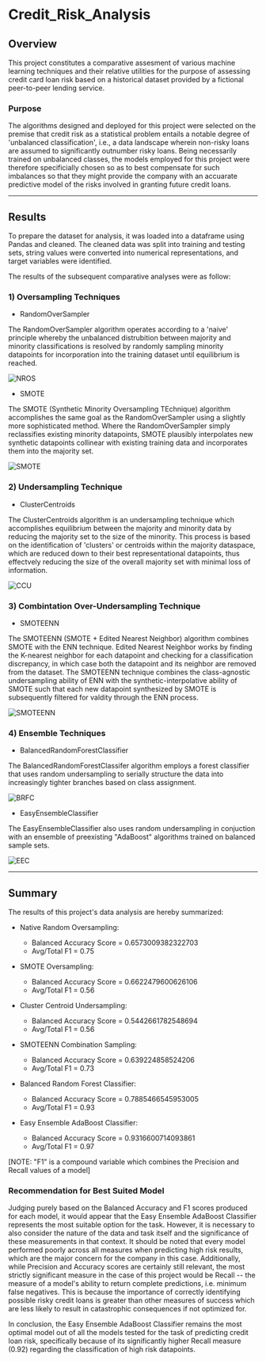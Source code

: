 # Credit_Risk_Analysis

## **Overview**
This project constitutes a comparative assesment of various machine learning techniques and their relative utilities for the purpose of assessing credit card loan risk based on a historical dataset provided by a fictional peer-to-peer lending service.

### **Purpose**
The algorithms designed and deployed for this project were selected on the premise that credit risk as a statistical problem entails a notable degree of 'unbalanced classification', i.e., a data landscape wherein non-risky loans are assumed to significantly outnumber risky loans.  Being necessarily trained on unbalanced classes, the models employed for this project were therefore specificially chosen so as to best compensate for such imbalances so that they might provide the company with an accuarate predictive model of the risks involved in granting future credit loans.

--------------------------------
## Results
To prepare the dataset for analysis, it was loaded into a dataframe using Pandas and cleaned.  The cleaned data was split into training and testing sets, string values were converted into numerical representations, and target variables were identified.    

The results of the subsequent comparative analyses were as follow:

### **1) Oversampling Techniques**
- RandomOverSampler

The RandomOverSampler algorithm operates according to a 'naive' principle whereby the unbalanced distrubition between majority and minority classifications is resolved by randomly sampling minority datapoints for incorporation into the training dataset until equilibrium is reached.

![NROS](Images/NROS.png)

- SMOTE

The SMOTE (Synthetic Minority Oversampling TEchnique) algorithm accomplishes the same goal as the RandomOverSampler using a slightly more sophisticated method.  Where the RandomOverSampler simply reclassifies existing minority datapoints, SMOTE plausibly interpolates new synthetic datapoints collinear with existing training data and incorporates them into the majority set.

![SMOTE](Images/SMOTE.png)   

### **2) Undersampling Technique**
- ClusterCentroids

The ClusterCentroids algorithm is an undersampling technique which accomplishes equilibrium between the majority and minority data by reducing the majority set to the size of the minority.  This process is based on the identification of 'clusters' or centroids within the majority dataspace, which are reduced down to their best representational datapoints, thus effectvely reducing the size of the overall majority set with minimal loss of information.     

![CCU](Images/CCU.png)

### **3) Combintation Over-Undersampling Technique**
- SMOTEENN

The SMOTEENN (SMOTE + Edited Nearest Neighbor) algorithm combines SMOTE with the ENN technique.  Edited Nearest Neighbor works by finding the K-nearest neighbor for each datapoint and checking for a classification discrepancy, in which case both the datapoint and its neighbor are removed from the dataset.  The SMOTEENN technique combines the class-agnostic undersampling ability of ENN with the synthetic-interpolative ability of SMOTE such that each new datapoint synthesized by SMOTE is subsequently filtered for valdity through the ENN process.  

![SMOTEENN](Images/SMOTEENN.png)

### 4) **Ensemble Techniques**
- BalancedRandomForestClassifier

The BalancedRandomForestClassifer algorithm employs a forest classifier that uses random undersampling to serially structure the data into increasingly tighter branches based on class assignment.  

![BRFC](Images/BRFC.png)

- EasyEnsembleClassifier

The EasyEnsembleClassifier also uses random undersampling in conjuction with an ensemble of preexisting "AdaBoost" algorithms trained on balanced sample sets.

![EEC](Images/EEC.png)

--------------------------------

## **Summary**
The results of this project's data analysis are hereby summarized:

- Native Random Oversampling:
  - Balanced Accuracy Score = 0.6573009382322703
  - Avg/Total F1 = 0.75

- SMOTE Oversampling:
  - Balanced Accuracy Score = 0.6622479600626106
  - Avg/Total F1 = 0.56      

- Cluster Centroid Undersampling:
  - Balanced Accuracy Score = 0.5442661782548694
  - Avg/Total F1 = 0.56  

- SMOTEENN Combination Sampling:
  - Balanced Accuracy Score = 0.639224858524206
  - Avg/Total F1 = 0.73 

- Balanced Random Forest Classifier:
  - Balanced Accuracy Score = 0.7885466545953005
  - Avg/Total F1 = 0.93  

- Easy Ensemble AdaBoost Classifier:
  - Balanced Accuracy Score = 0.9316600714093861
  - Avg/Total F1 = 0.97

[NOTE: "F1" is a compound variable which combines the Precision and Recall values of a model]

### Recommendation for Best Suited Model
Judging purely based on the Balanced Accuracy and F1 scores produced for each model, it would appear that the Easy Ensemble AdaBoost Classifier represents the most suitable option for the task.  However, it is necessary to also consider the nature of the data and task itself and the significance of these measurements in that context.  It should be noted that every model performed poorly across all measures when predicting high risk results, which are the major concern for the company in this case.  Additionally, while Precision and Accuracy scores are certainly still relevant, the most strictly significant measure in the case of this project would be Recall -- the measure of a model's ability to return complete predictions, i.e. minimum false negatives.  This is because the importance of correctly identifying possible risky credit loans is greater than other measures of success which are less likely to result in catastrophic consequences if not optimized for.  

In conclusion, the Easy Ensemble AdaBoost Classifier remains the most optimal model out of all the models tested for the task of predicting credit loan risk, specifically because of its significantly higher Recall measure (0.92) regarding the classification of high risk datapoints.
